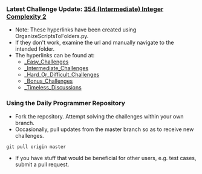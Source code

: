 ### Latest Challenge Update: [354 (Intermediate) Integer Complexity 2](https://github.com/dchege711/reddit_daily_programmer/blob/master/Intermediate/354%20%5BIntermediate%5D%20Integer%20Complexity%202/354%20%5BIntermediate%5D%20Integer%20Complexity%202.md)

* Note: These hyperlinks have been created using OrganizeScriptsToFolders.py.
* If they don't work, examine the url and manually navigate to the intended folder.
* The hyperlinks can be found at:
    * [_Easy_Challenges](https://github.com/dchege711/Reddit_Daily_Programmer/blob/master/_Easy_Challenges.md)
    * [_Intermediate_Challenges](https://github.com/dchege711/Reddit_Daily_Programmer/blob/master/_Intermediate_Challenges.md)
    * [_Hard_Or_Difficult_Challenges](https://github.com/dchege711/Reddit_Daily_Programmer/blob/master/_Hard_Or_Difficult_Challenges.md)
    * [_Bonus_Challenges](https://github.com/dchege711/Reddit_Daily_Programmer/blob/master/_Bonus_Challenges.md)
    * [_Timeless_Discussions](https://github.com/dchege711/Reddit_Daily_Programmer/blob/master/_Timeless_Discussions.md)

### Using the Daily Programmer Repository

* Fork the repository. Attempt solving the challenges within your own branch.
* Occasionally, pull updates from the master branch so as to receive new challenges.
```shell
git pull origin master
```
* If you have stuff that would be beneficial for other users, e.g. test cases, submit a pull request.
